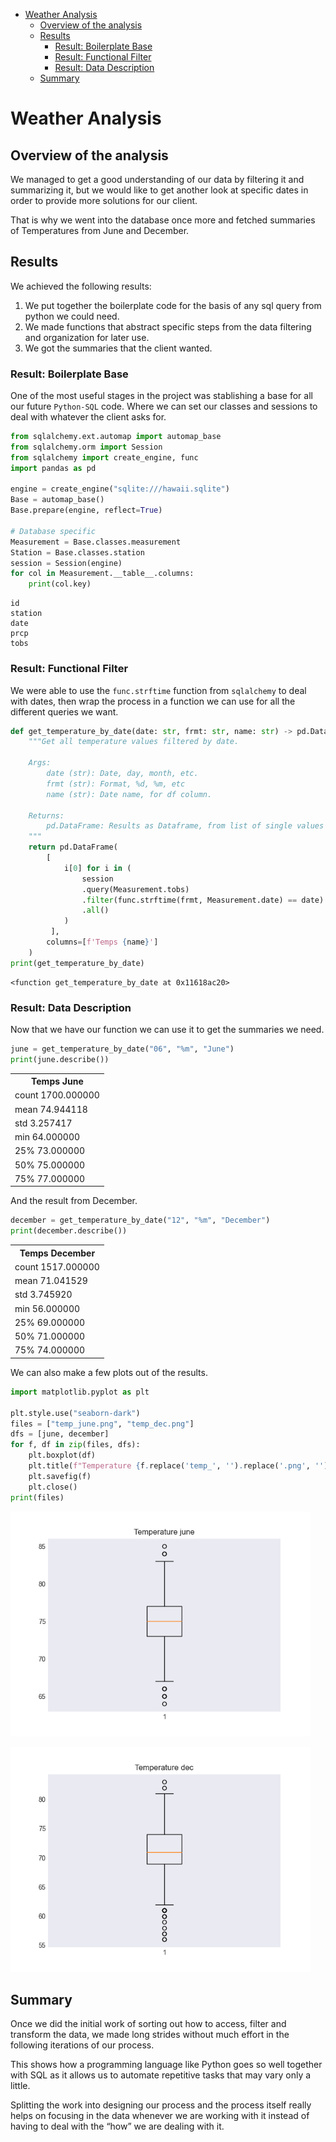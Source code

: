 - [Weather Analysis](#orgfbeaa32)
  - [Overview of the analysis](#orgaefc823)
  - [Results](#org72a7b88)
    - [Result: Boilerplate Base](#org9e7efa9)
    - [Result: Functional Filter](#orgcf84068)
    - [Result: Data Description](#orgff49abf)
  - [Summary](#org46b26db)



<a id="orgfbeaa32"></a>

# Weather Analysis


<a id="orgaefc823"></a>

## Overview of the analysis

We managed to get a good understanding of our data by filtering it and summarizing it, but we would like to get another look at specific dates in order to provide more solutions for our client.

That is why we went into the database once more and fetched summaries of Temperatures from June and December.


<a id="org72a7b88"></a>

## Results

We achieved the following results:

1.  We put together the boilerplate code for the basis of any sql query from python we could need.
2.  We made functions that abstract specific steps from the data filtering and organization for later use.
3.  We got the summaries that the client wanted.


<a id="org9e7efa9"></a>

### Result: Boilerplate Base

One of the most useful stages in the project was stablishing a base for all our future `Python-SQL` code. Where we can set our classes and sessions to deal with whatever the client asks for.

<div class="src-name" id="orgb1c70e7">
<p>

</p>

</div>

```python
from sqlalchemy.ext.automap import automap_base
from sqlalchemy.orm import Session
from sqlalchemy import create_engine, func
import pandas as pd

engine = create_engine("sqlite:///hawaii.sqlite")
Base = automap_base()
Base.prepare(engine, reflect=True)

# Database specific
Measurement = Base.classes.measurement
Station = Base.classes.station
session = Session(engine)
for col in Measurement.__table__.columns:
    print(col.key)
```

    id
    station
    date
    prcp
    tobs


<a id="orgcf84068"></a>

### Result: Functional Filter

We were able to use the `func.strftime` function from `sqlalchemy` to deal with dates, then wrap the process in a function we can use for all the different queries we want.

<div class="src-name" id="orgd5be248">
<p>

</p>

</div>

```python
def get_temperature_by_date(date: str, frmt: str, name: str) -> pd.DataFrame:
    """Get all temperature values filtered by date.

    Args:
        date (str): Date, day, month, etc.
        frmt (str): Format, %d, %m, etc
        name (str): Date name, for df column.

    Returns:
        pd.DataFrame: Results as Dataframe, from list of single values (not tuples).
    """
    return pd.DataFrame(
        [
            i[0] for i in (
                session
                .query(Measurement.tobs)
                .filter(func.strftime(frmt, Measurement.date) == date)
                .all()
            )
         ],
        columns=[f'Temps {name}']
    )
print(get_temperature_by_date)
```

    <function get_temperature_by_date at 0x11618ac20>


<a id="orgff49abf"></a>

### Result: Data Description

Now that we have our function we can use it to get the summaries we need.

<div class="src-name" id="org57945c3">
<p>

</p>

</div>

```python
june = get_temperature_by_date("06", "%m", "June")
print(june.describe())
```

<table><tr><th>        Temps June</th></tr><tr><td>count  1700.000000</td></tr><tr><td>mean     74.944118</td></tr><tr><td>std       3.257417</td></tr><tr><td>min      64.000000</td></tr><tr><td>25%      73.000000</td></tr><tr><td>50%      75.000000</td></tr><tr><td>75%      77.000000</td></tr></table>

And the result from December.

<div class="src-name" id="org3a0ea69">
<p>

</p>

</div>

```python
december = get_temperature_by_date("12", "%m", "December")
print(december.describe())
```

<table><tr><th>       Temps December</th></tr><tr><td>count     1517.000000</td></tr><tr><td>mean        71.041529</td></tr><tr><td>std          3.745920</td></tr><tr><td>min         56.000000</td></tr><tr><td>25%         69.000000</td></tr><tr><td>50%         71.000000</td></tr><tr><td>75%         74.000000</td></tr></table>

We can also make a few plots out of the results.

<div class="src-name" id="org2b1706b">
<p>

</p>

</div>

```python
import matplotlib.pyplot as plt

plt.style.use("seaborn-dark")
files = ["temp_june.png", "temp_dec.png"]
dfs = [june, december]
for f, df in zip(files, dfs):
    plt.boxplot(df)
    plt.title(f"Temperature {f.replace('temp_', '').replace('.png', '')}")
    plt.savefig(f)
    plt.close()
print(files)
```

<div class="org" id="orgcc8358b">

<div id="orgc8c833b" class="figure">
<p><img src="temp_june.png" alt="temp_june.png" width="480px" />
</p>
</div>


<div id="org486cd9d" class="figure">
<p><img src="temp_dec.png" alt="temp_dec.png" width="480px" />
</p>
</div>

</div>


<a id="org46b26db"></a>

## Summary

Once we did the initial work of sorting out how to access, filter and transform the data, we made long strides without much effort in the following iterations of our process.

This shows how a programming language like Python goes so well together with SQL as it allows us to automate repetitive tasks that may vary only a little.

Splitting the work into designing our process and the process itself really helps on focusing in the data whenever we are working with it instead of having to deal with the &ldquo;how&rdquo; we are dealing with it.
